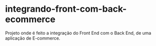 # integrando-front-com-back-ecommerce
Projeto onde é feito a integração do Front End com o Back End, de uma aplicação de E-commerce.
